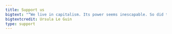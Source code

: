 ```yaml
---
title: Support us
bigtext: "“We live in capitalism. Its power seems inescapable. So did the divine right of kings. Any human power can be resisted and changed by human beings.”"
bigtextcredit: Ursula Le Guin
type: support
---
```


